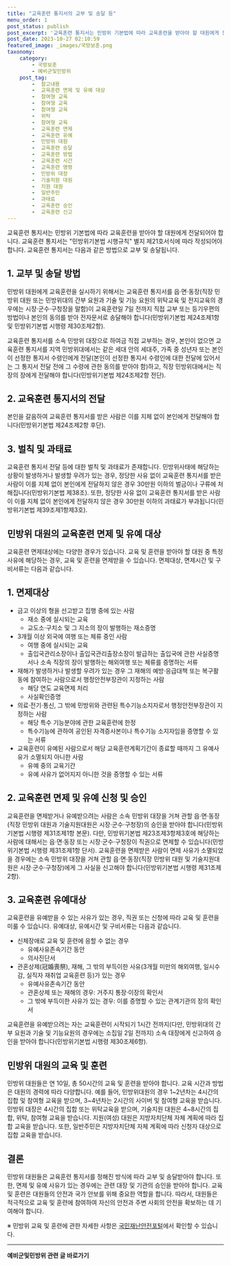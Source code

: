 ```yaml
---
title: "교육훈련 통지서의 교부 및 송달 등"
menu_order: 1
post_status: publish
post_excerpt: '교육훈련 통지서는 민방위 기본법에 따라 교육훈련을 받아야 할 대원에게 전달되어야 합니다. 교육훈련 통지서는  민방위기본법 시행규칙  별지 제21호서식에 따라 작성되어야 합니다. 교육훈련 통지서는 다음과 같은 방법으로 교부 및 송달됩니다.'
post_date: 2023-10-27 02:10:59
featured_image: _images/국방보훈.png
taxonomy:
    category:
        - 국방보훈
        - 예비군및민방위
    post_tag:
        -  참고내용
        -  교육훈련 면제 및 유예 대상
        -  참여형 교육
        -  참여형 교육
        -  참여형 교육
        -  위탁
        -  참여형 교육
        -  교육훈련 면제
        -  교육훈련 유예
        -  민방위 대원
        -  교육훈련 송달
        -  교육훈련 방법
        -  교육훈련 시간
        -  교육훈련 명령
        -  민방위 대장
        -  기술지원 대원
        -  지원 대원
        -  일반주민
        -  과태료
        -  교육훈련 승인
        -  교육훈련 신고
---
```




교육훈련 통지서는 민방위 기본법에 따라 교육훈련을 받아야 할 대원에게 전달되어야 합니다. 교육훈련 통지서는 "민방위기본법 시행규칙" 별지 제21호서식에 따라 작성되어야 합니다. 교육훈련 통지서는 다음과 같은 방법으로 교부 및 송달됩니다.

## 1. 교부 및 송달 방법
민방위 대원에게 교육훈련을 실시하기 위해서는 교육훈련 통지서를 읍·면·동장(직장 민방위 대원 또는 민방위대의 간부 요원과 기술 및 기능 요원의 위탁교육 및 전지교육의 경우에는 시장·군수·구청장을 말함)이 교육훈련일 7일 전까지 직접 교부 또는 등기우편의 방법이나 본인의 동의를 받아 전자문서로 송달해야 합니다(민방위기본법 제24조제1항 및 민방위기본법 시행령 제30조제2항).

교육훈련 통지서를 소속 민방위 대장으로 하여금 직접 교부하는 경우, 본인이 없으면 교육훈련 통지서를 지역 민방위대에서는 같은 세대 안의 세대주, 가족 중 성년자 또는 본인이 선정한 통지서 수령인에게 전달(본인이 선정한 통지서 수령인에 대한 전달에 있어서는 그 통지서 전달 전에 그 수령에 관한 동의를 받아야 함)하고, 직장 민방위대에서는 직장의 장에게 전달해야 합니다(민방위기본법 제24조제2항 전단).

## 2. 교육훈련 통지서의 전달

본인을 갈음하여 교육훈련 통지서를 받은 사람은 이를 지체 없이 본인에게 전달해야 합니다(민방위기본법 제24조제2항 후단).

## 3. 벌칙 및 과태료

교육훈련 통지서 전달 등에 대한 벌칙 및 과태료가 존재합니다. 민방위사태에 해당하는 상황이 발생하거나 발생할 우려가 있는 경우, 정당한 사유 없이 교육훈련 통지서를 받은 사람이 이를 지체 없이 본인에게 전달하지 않은 경우 30만원 이하의 벌금이나 구류에 처해집니다(민방위기본법 제38조). 또한, 정당한 사유 없이 교육훈련 통지서를 받은 사람이 이를 지체 없이 본인에게 전달하지 않은 경우 30만원 이하의 과태료가 부과됩니다(민방위기본법 제39조제1항제3호).

## 민방위 대원의 교육훈련 면제 및 유예 대상


교육훈련 면제대상에는 다양한 경우가 있습니다. 교육 및 훈련을 받아야 할 대원 중 특정 사유에 해당하는 경우, 교육 및 훈련을 면제받을 수 있습니다. 면제대상, 면제시간 및 구비서류는 다음과 같습니다.

## 1. 면제대상

- 금고 이상의 형을 선고받고 집행 중에 있는 사람
  - 재소 중에 실시되는 교육
  - 교도소·구치소 및 그 지소의 장이 발행하는 재소증명
- 3개월 이상 외국에 여행 또는 체류 중인 사람
  - 여행 중에 실시되는 교육
  - 출입국관리소장이나 출입국관리출장소장이 발급하는 출입국에 관한 사실증명서나 소속 직장의 장이 발행하는 해외여행 또는 체류를 증명하는 서류
- 재해가 발생하거나 발생할 우려가 있는 경우 그 재해의 예방·응급대책 또는 복구활동에 참여하는 사람으로서 행정안전부장관이 지정하는 사람
  - 해당 연도 교육면제 처리
  - 사실확인증명
- 의료·전기·통신, 그 밖에 민방위와 관련된 특수기능소지자로서 행정안전부장관이 지정하는 사람
  - 해당 특수 기능분야에 관한 교육훈련에 한정
  - 특수기능에 관하여 공인된 자격증사본이나 특수기능 소지자임을 증명할 수 있는 서류
- 교육훈련이 유예된 사람으로서 해당 교육훈련계획기간이 종료할 때까지 그 유예사유가 소멸되지 아니한 사람
  - 유예 중의 교육기간
  - 유예 사유가 없어지지 아니한 것을 증명할 수 있는 서류

## 2. 교육훈련 면제 및 유예 신청 및 승인

교육훈련을 면제받거나 유예받으려는 사람은 소속 민방위 대장을 거쳐 관할 읍·면·동장(직장 민방위 대원과 기술지원대원은 시장·군수·구청장)의 승인을 받아야 합니다(민방위기본법 시행령 제31조제1항 본문). 다만, 민방위기본법 제23조제3항제3호에 해당하는 사람에 대해서는 읍·면·동장 또는 시장·군수·구청장이 직권으로 면제할 수 있습니다(민방위기본법 시행령 제31조제1항 단서). 교육훈련을 면제받은 사람이 면제 사유가 소멸되었을 경우에는 소속 민방위 대장을 거쳐 관할 읍·면·동장(직장 민방위 대원 및 기술지원대원은 시장·군수·구청장)에게 그 사실을 신고해야 합니다(민방위기본법 시행령 제31조제2항).

## 3. 교육훈련 유예대상

교육훈련을 유예받을 수 있는 사유가 있는 경우, 직권 또는 신청에 따라 교육 및 훈련을 미룰 수 있습니다. 유예대상, 유예시간 및 구비서류는 다음과 같습니다.

- 신체장애로 교육 및 훈련에 응할 수 없는 경우
  - 유예사유존속기간 동안
  - 의사진단서
- 관혼상제(冠婚喪祭), 재해, 그 밖의 부득이한 사유(3개월 미만의 해외여행, 일시수감, 실직자 재취업 교육훈련 등)가 있는 경우
  - 유예사유존속기간 동안
  - 관혼상제 또는 재해의 경우: 거주지 통장·이장의 확인서
  - 그 밖에 부득이한 사유가 있는 경우: 이를 증명할 수 있는 관계기관의 장의 확인서

교육훈련을 유예받으려는 자는 교육훈련이 시작되기 1시간 전까지(다만, 민방위대의 간부 요원과 기술 및 기능요원의 경우에는 소집일 2일 전까지) 소속 대장에게 신고하여 승인을 받아야 합니다(민방위기본법 시행령 제30조제6항).

## 민방위 대원의 교육 및 훈련


민방위 대원들은 연 10일, 총 50시간의 교육 및 훈련을 받아야 합니다. 교육 시간과 방법은 대원의 경력에 따라 다양합니다. 예를 들어, 민방위대원의 경우 1~2년차는 4시간의 집합 및 참여형 교육을 받으며, 3~4년차는 2시간의 사이버 및 참여형 교육을 받습니다. 민방위 대장은 4시간의 집합 또는 위탁교육을 받으며, 기술지원 대원은 4~8시간의 집합, 위탁, 참여형 교육을 받습니다. 지원(여성) 대원은 지방자치단체 자체 계획에 따라 집합 교육을 받습니다. 또한, 일반주민은 지방자치단체 자체 계획에 따라 신청자 대상으로 집합 교육을 받습니다.

## 결론


민방위 대원들은 교육훈련 통지서를 정해진 방식에 따라 교부 및 송달받아야 합니다. 또한, 면제 및 유예 사유가 있는 경우에는 관련 대장 및 기관의 승인을 받아야 합니다. 교육 및 훈련은 대원들의 안전과 국가 안보를 위해 중요한 역할을 합니다. 따라서, 대원들은 적극적으로 교육 및 훈련에 참여하여 자신의 안전과 주변 사회의 안전을 확보하는 데 기여해야 합니다.

※ 민방위 교육 및 훈련에 관한 자세한 사항은 [국민재난안전포털](https://www.safekorea.go.kr)에서 확인할 수 있습니다.
<!-- wp:separator -->
<hr class="wp-block-separator has-alpha-channel-opacity"/>
<!-- /wp:separator -->

<!-- wp:group {"backgroundColor":"base","layout":{"type":"constrained"}} -->
<div class="wp-block-group has-base-background-color has-background"><!-- wp:paragraph {"align":"center","fontSize":"medium"} -->
<p class="has-text-align-center has-large-font-size"><strong>예비군및민방위 관련 글 바로가기</strong></p>
<!-- /wp:paragraph -->


<!-- wp:latest-posts
{"categories":[{"id":9797,"count":19,"description":"","link":"https://uknowlaw.com/category/%ec%98%88%eb%b9%84%ea%b5%b0%eb%b0%8f%eb%af%bc%eb%b0%a9%ec%9c%84/","name":"예비군및민방위","slug":"예비군및민방위","taxonomy":"category","parent":0,"meta":[],"_links":{"self":[{"href":"https://uknowlaw.com/wp-json/wp/v2/categories/9797"}],"collection":[{"href":"https://uknowlaw.com/wp-json/wp/v2/categories"}],"about":[{"href":"https://uknowlaw.com/wp-json/wp/v2/taxonomies/category"}],"wp:post_type":[{"href":"https://uknowlaw.com/wp-json/wp/v2/posts?categories=9797"}],"curies":[{"name":"wp","href":"https://api.w.org/{rel}","templated":true}]}}],"postsToShow":100,"excerptLength":28,"postLayout":"grid","columns":2,"featuredImageAlign":"left","featuredImageSizeSlug":"large","fontSize":"small"} /--></div>
<!-- /wp:group -->